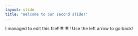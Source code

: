 ```yaml
---
layout: slide
title: "Welcome to our second slide!"
---
```

I managed to edit this file!!!!!!!!!!!
Use the left arrow to go back!
